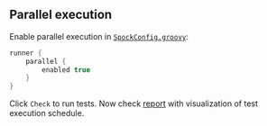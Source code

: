 ## Parallel execution
Enable parallel execution
in [`SpockConfig.groovy`](file://part1.0-introduction/parallel-execution/src/test/resources/SpockConfig.groovy):

```groovy
runner {
    parallel {
        enabled true
    }
}
```

Click `Check` to run tests. Now check [report](file://part1.0-introduction/parallel-execution/build/reports/tests-execution/html/test.html) with visualization of test execution schedule. 